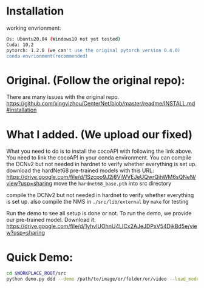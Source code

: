 # Installation
working envrionment:
```bash
Os: Ubuntu20.04 (Windows10 not yet tested)
Cuda: 10.2
pytorch: 1.2.0 (we can't use the original pytorch version 0.4.0)
conda envrionment(recommended)
```

# Original. (Follow the original repo):
There are many issues with the original repo. https://github.com/xingyizhou/CenterNet/blob/master/readme/INSTALL.md#installation

# What I added. (We upload our fixed)
What you need to do is to install the cocoAPI with following the link above.
You need to link the cocoAPI in your conda environment.
You can compile the DCNv2 but not needed in hardnet to verify whether everything is set up.
download the hardNet68 pre-trained models with this URL: https://drive.google.com/file/d/1Szcpo9J2j8ViWVEJeUQwrQjhWM6sQNeN/view?usp=sharing 
move the ```hardnet68_base.pth``` into src directory

compile the DCNv2 but not needed in hardnet to verify whether everything is set up.
also compile the NMS in ```./src/lib/external``` by ```make``` for testing


Run the demo to see all setup is done or not.
To run the demo, we provide our pre-trained model. Download it.
https://drive.google.com/file/d/1yhvlUOhnU4LICx2AJeJDPxV54DjkBd5e/view?usp=sharing

# Quick Demo:
```bash
cd $WORKPLACE_ROOT/src
python demo.py ddd --demo /path/to/image/or/folder/or/video --load_model /path/you/save/to/hardnetddd.pth --arch hardnet_68 --debug 2
```

